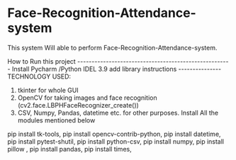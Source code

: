 # Face-Recognition-Attendance-system
This system  Will able to perform  Face-Recognition-Attendance-system.

How to Run this project ------------------------------------------------------
Install  Pycharm /Python IDEL 3.9 
add library instructions ---------------
TECHNOLOGY USED:
1) tkinter for whole GUI
2) OpenCV for taking images and face recognition (cv2.face.LBPHFaceRecognizer_create())
3) CSV, Numpy, Pandas, datetime etc. for other purposes.
Install All the modules mentioned below 

pip install tk-tools,
pip install opencv-contrib-python,
pip install datetime,
pip install pytest-shutil,
pip install python-csv,
pip install numpy,
pip install pillow ,
pip install pandas,
pip install times,
